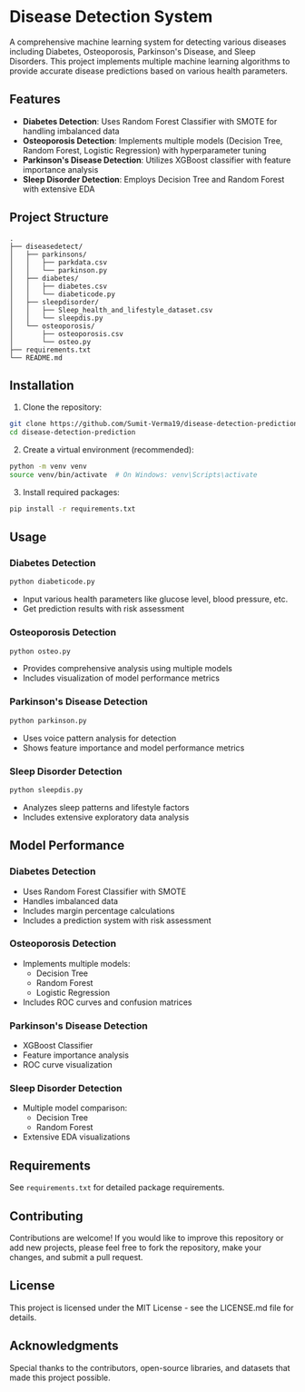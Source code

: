 # Disease Detection System

A comprehensive machine learning system for detecting various diseases including Diabetes, Osteoporosis, Parkinson's Disease, and Sleep Disorders. This project implements multiple machine learning algorithms to provide accurate disease predictions based on various health parameters.

## Features

- **Diabetes Detection**: Uses Random Forest Classifier with SMOTE for handling imbalanced data
- **Osteoporosis Detection**: Implements multiple models (Decision Tree, Random Forest, Logistic Regression) with hyperparameter tuning
- **Parkinson's Disease Detection**: Utilizes XGBoost classifier with feature importance analysis
- **Sleep Disorder Detection**: Employs Decision Tree and Random Forest with extensive EDA

## Project Structure

```
.
├── diseasedetect/
│   ├── parkinsons/
│   │   ├── parkdata.csv
│   │   └── parkinson.py
│   ├── diabetes/
│   │   ├── diabetes.csv
│   │   └── diabeticode.py
│   ├── sleepdisorder/
│   │   ├── Sleep_health_and_lifestyle_dataset.csv
│   │   └── sleepdis.py
│   └── osteoporosis/
│       ├── osteoporosis.csv
│       └── osteo.py
├── requirements.txt
└── README.md
```

## Installation

1. Clone the repository:
```bash
git clone https://github.com/Sumit-Verma19/disease-detection-prediction.git
cd disease-detection-prediction
```

2. Create a virtual environment (recommended):
```bash
python -m venv venv
source venv/bin/activate  # On Windows: venv\Scripts\activate
```

3. Install required packages:
```bash
pip install -r requirements.txt
```

## Usage

### Diabetes Detection
```bash
python diabeticode.py
```
- Input various health parameters like glucose level, blood pressure, etc.
- Get prediction results with risk assessment

### Osteoporosis Detection
```bash
python osteo.py
```
- Provides comprehensive analysis using multiple models
- Includes visualization of model performance metrics

### Parkinson's Disease Detection
```bash
python parkinson.py
```
- Uses voice pattern analysis for detection
- Shows feature importance and model performance metrics

### Sleep Disorder Detection
```bash
python sleepdis.py
```
- Analyzes sleep patterns and lifestyle factors
- Includes extensive exploratory data analysis

## Model Performance

### Diabetes Detection
- Uses Random Forest Classifier with SMOTE
- Handles imbalanced data
- Includes margin percentage calculations
- Includes a prediction system with risk assessment

### Osteoporosis Detection
- Implements multiple models:
  - Decision Tree
  - Random Forest
  - Logistic Regression
- Includes ROC curves and confusion matrices

### Parkinson's Disease Detection
- XGBoost Classifier
- Feature importance analysis
- ROC curve visualization

### Sleep Disorder Detection
- Multiple model comparison:
  - Decision Tree
  - Random Forest
- Extensive EDA visualizations

## Requirements

See `requirements.txt` for detailed package requirements.

## Contributing

Contributions are welcome! If you would like to improve this repository or add new projects, please feel free to fork the repository, make your changes, and submit a pull request.

## License

This project is licensed under the MIT License - see the LICENSE.md file for details.

## Acknowledgments

Special thanks to the contributors, open-source libraries, and datasets that made this project possible.
